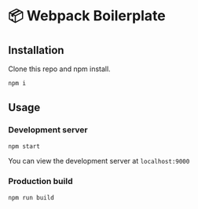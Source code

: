 # 📦 Webpack Boilerplate

## Installation

Clone this repo and npm install.

```bash
npm i
```

## Usage

### Development server

```bash
npm start
```

You can view the development server at `localhost:9000`

### Production build

```bash
npm run build
```